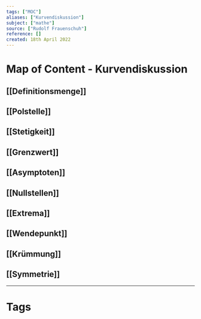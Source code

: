 ```yaml
---
tags: ["MOC"]
aliases: ["Kurvendiskussion"]
subject: ["mathe"]
source: ["Rudolf Frauenschuh"]
reference: []
created: 18th April 2022
---
```

# Map of Content - Kurvendiskussion
## [[Definitionsmenge]]
## [[Polstelle]]
## [[Stetigkeit]]
## [[Grenzwert]]
## [[Asymptoten]]
## [[Nullstellen]]
## [[Extrema]]
## [[Wendepunkt]] 
## [[Krümmung]]
## [[Symmetrie]]

---
# Tags
